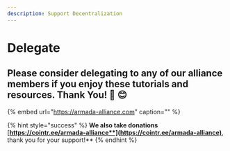 ```yaml
---
description: Support Decentralization
---
```


# Delegate

## Please consider delegating to any of our alliance members if you enjoy these tutorials and resources. Thank You! 🙏 😊

{% embed url="https://armada-alliance.com" caption="" %}

{% hint style="success" %}
**We also take donations** [**https://cointr.ee/armada-alliance**](https://cointr.ee/armada-alliance)**, thank you for your support!**
{% endhint %}

